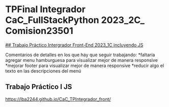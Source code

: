 # TPFinal Integrador CaC_FullStackPython 2023_2C_ Comision23501

[## Trabajo Práctico Intergrador Front-End 2023_1C incluyendo JS](https://clever-pasca-b4696a.netlify.app/)


Comentarios de detalles en los que hay que seguir trabajando:
*faltaría agregar menu hamburguesa para visualizar mejor de manera responsive
*mejorar footer para visualizar mejor de manera responsive
*reducir algo el texto en las descripciones del menú

 ## Trabajo Práctico I JS 
  https://lba2244.github.io/CaC_TPIntegrador_front/
